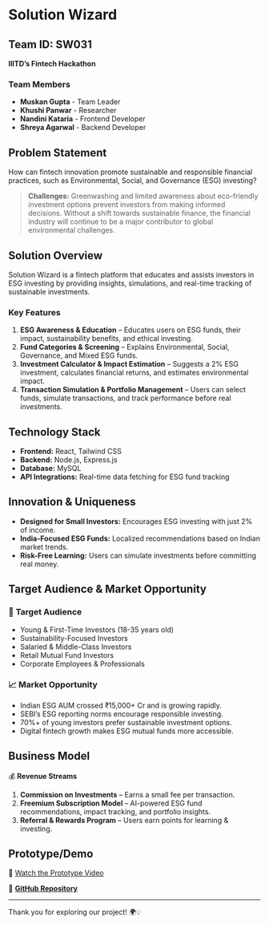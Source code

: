 # Solution Wizard

## **Team ID:** SW031

**IIITD’s Fintech Hackathon**

### **Team Members**
- **Muskan Gupta** - Team Leader
- **Khushi Panwar** - Researcher
- **Nandini Kataria** - Frontend Developer
- **Shreya Agarwal** - Backend Developer

## **Problem Statement**

How can fintech innovation promote sustainable and responsible financial practices, such as Environmental, Social, and Governance (ESG) investing?

> **Challenges:** Greenwashing and limited awareness about eco-friendly investment options prevent investors from making informed decisions. Without a shift towards sustainable finance, the financial industry will continue to be a major contributor to global environmental challenges.

## **Solution Overview**
Solution Wizard is a fintech platform that educates and assists investors in ESG investing by providing insights, simulations, and real-time tracking of sustainable investments.

### **Key Features**
1. **ESG Awareness & Education** – Educates users on ESG funds, their impact, sustainability benefits, and ethical investing.
2. **Fund Categories & Screening** – Explains Environmental, Social, Governance, and Mixed ESG funds.
3. **Investment Calculator & Impact Estimation** – Suggests a 2% ESG investment, calculates financial returns, and estimates environmental impact.
4. **Transaction Simulation & Portfolio Management** – Users can select funds, simulate transactions, and track performance before real investments.

## **Technology Stack**
- **Frontend:** React, Tailwind CSS
- **Backend:** Node.js, Express.js
- **Database:** MySQL
- **API Integrations:** Real-time data fetching for ESG fund tracking

## **Innovation & Uniqueness**
- **Designed for Small Investors:** Encourages ESG investing with just 2% of income.
- **India-Focused ESG Funds:** Localized recommendations based on Indian market trends.
- **Risk-Free Learning:** Users can simulate investments before committing real money.

## **Target Audience & Market Opportunity**
### 🎯 **Target Audience**
- Young & First-Time Investors (18-35 years old)
- Sustainability-Focused Investors
- Salaried & Middle-Class Investors
- Retail Mutual Fund Investors
- Corporate Employees & Professionals

### 📈 **Market Opportunity**
- Indian ESG AUM crossed ₹15,000+ Cr and is growing rapidly.
- SEBI’s ESG reporting norms encourage responsible investing.
- 70%+ of young investors prefer sustainable investment options.
- Digital fintech growth makes ESG mutual funds more accessible.

## **Business Model**
💰 **Revenue Streams**
1. **Commission on Investments** – Earns a small fee per transaction.
2. **Freemium Subscription Model** – AI-powered ESG fund recommendations, impact tracking, and portfolio insights.
3. **Referral & Rewards Program** – Users earn points for learning & investing.

## **Prototype/Demo**
🎥 [Watch the Prototype Video](https://drive.google.com/file/d/1UaxHNHrU3VI73BBxlXTujwOeh4fQBedm/view?usp=drive_link)

🚀 **[GitHub Repository](https://github.com/katariaNandini/Solution-Wizard)**

---
Thank you for exploring our project! 🌍💡


